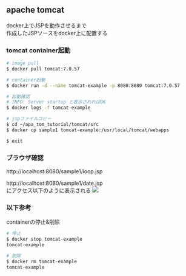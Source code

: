 ## apache tomcat
docker上でJSPを動作させるまで  
作成したJSPソースをdocker上に配置する

### tomcat container起動
```bash
# image pull
$ docker pull tomcat:7.0.57

# container起動
$ docker run -d --name tomcat-example -p 8080:8080 tomcat:7.0.57

# 起動確認
# INFO: Server startup と表示されればOK
$ docker logs -f tomcat-example

# jspファイルコピー
$ cd ~/apa_tom_tutorial/tomcat/src
$ docker cp sample1 tomcat-example:/usr/local/tomcat/webapps

$ exit
```

### ブラウザ確認
http://localhost:8080/sample1/loop.jsp   

http://localhost:8080/sample1/date.jsp   
にアクセス以下のように表示される
![](image/tomcat2.png)

### 以下参考
containerの停止&削除
```bash
# 停止
$ docker stop tomcat-example
tomcat-example

# 削除
$ docker rm tomcat-example
tomcat-example
```
